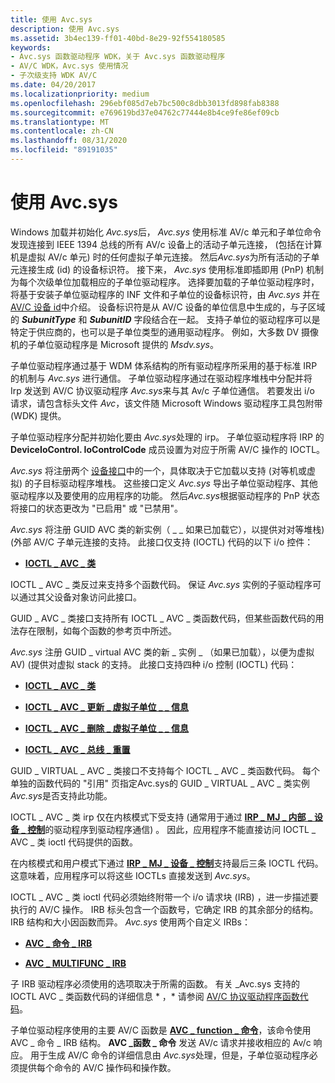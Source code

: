 ```yaml
---
title: 使用 Avc.sys
description: 使用 Avc.sys
ms.assetid: 3b4ec139-ff01-40bd-8e29-92f554180585
keywords:
- Avc.sys 函数驱动程序 WDK，关于 Avc.sys 函数驱动程序
- AV/C WDK，Avc.sys 使用情况
- 子次级支持 WDK AV/C
ms.date: 04/20/2017
ms.localizationpriority: medium
ms.openlocfilehash: 296ebf085d7eb7bc500c8dbb3013fd898fab8388
ms.sourcegitcommit: e769619bd37e04762c77444e8b4ce9fe86ef09cb
ms.translationtype: MT
ms.contentlocale: zh-CN
ms.lasthandoff: 08/31/2020
ms.locfileid: "89191035"
---
```

# <a name="using-avcsys"></a>使用 Avc.sys





Windows 加载并初始化 *Avc.sys*后， *Avc.sys* 使用标准 AV/c 单元和子单位命令发现连接到 IEEE 1394 总线的所有 AV/c 设备上的活动子单元连接， (包括在计算机是虚拟 AV/c 单元) 时的任何虚拟子单元连接。 然后*Avc.sys*为所有活动的子单元连接生成 (id) 的设备标识符。 接下来， *Avc.sys* 使用标准即插即用 (PnP) 机制为每个次级单位加载相应的子单位驱动程序。 选择要加载的子单位驱动程序时，将基于安装子单位驱动程序的 INF 文件和子单位的设备标识符，由 *Avc.sys* 并在 [AV/C 设备 id](av-c-device-identifiers.md)中介绍。 设备标识符是从 AV/C 设备的单位信息中生成的，与子区域的 ***SubunitType*** 和 ***SubunitID*** 字段结合在一起。 支持子单位的驱动程序可以是特定于供应商的，也可以是子单位类型的通用驱动程序。 例如，大多数 DV 摄像机的子单位驱动程序是 Microsoft 提供的 *Msdv.sys*。

子单位驱动程序通过基于 WDM 体系结构的所有驱动程序所采用的基于标准 IRP 的机制与 *Avc.sys* 进行通信。 子单位驱动程序通过在驱动程序堆栈中分配并将 Irp 发送到 AV/C 协议驱动程序 *Avc.sys*来与其 Av/c 子单位通信。 若要发出 i/o 请求，请包含标头文件 *Avc*，该文件随 Microsoft Windows 驱动程序工具包附带 (WDK) 提供。

子单位驱动程序分配并初始化要由 *Avc.sys*处理的 irp。 子单位驱动程序将 IRP 的 **DeviceIoControl. IoControlCode** 成员设置为对应于所需 AV/C 操作的 IOCTL。

*Avc.sys* 将注册两个 [设备接口](/windows-hardware/drivers/ddi/index)中的一个，具体取决于它加载以支持 (对等机或虚拟) 的子目标驱动程序堆栈。 这些接口定义 *Avc.sys* 导出子单位驱动程序、其他驱动程序以及要使用的应用程序的功能。 然后*Avc.sys*根据驱动程序的 PnP 状态将接口的状态更改为 "已启用" 或 "已禁用"。

*Avc.sys* 将注册 GUID AVC 类的新实例（ \_ \_ 如果已加载它），以提供对对等堆栈)  (外部 AV/C 子单元连接的支持。 此接口仅支持 (IOCTL) 代码的以下 i/o 控件：

-   [**IOCTL \_ AVC \_ 类**](/windows-hardware/drivers/ddi/avc/ni-avc-ioctl_avc_class)

IOCTL \_ AVC \_ 类反过来支持多个函数代码。 保证 *Avc.sys* 实例的子驱动程序可以通过其父设备对象访问此接口。

GUID \_ AVC \_ 类接口支持所有 IOCTL \_ AVC \_ 类函数代码，但某些函数代码的用法存在限制，如每个函数的参考页中所述。

*Avc.sys* 注册 GUID \_ virtual AVC 类的新 \_ 实例 \_ （如果已加载），以便为虚拟 AV)  (提供对虚拟 stack 的支持。 此接口支持四种 i/o 控制 (IOCTL) 代码：

-   [**IOCTL \_ AVC \_ 类**](/windows-hardware/drivers/ddi/avc/ni-avc-ioctl_avc_class)

-   [**IOCTL \_ AVC \_ 更新 \_ 虚拟子单位 \_ \_ 信息**](/windows-hardware/drivers/ddi/avc/ni-avc-ioctl_avc_update_virtual_subunit_info)

-   [**IOCTL \_ AVC \_ 删除 \_ 虚拟子单位 \_ \_ 信息**](/windows-hardware/drivers/ddi/avc/ni-avc-ioctl_avc_remove_virtual_subunit_info)

-   [**IOCTL \_ AVC \_ 总线 \_ 重置**](/windows-hardware/drivers/ddi/avc/ni-avc-ioctl_avc_bus_reset)

GUID \_ VIRTUAL \_ AVC \_ 类接口不支持每个 IOCTL \_ AVC \_ 类函数代码。 每个单独的函数代码的 "引用" 页指定Avc.sys的 GUID \_ VIRTUAL \_ AVC \_ 类实例*Avc.sys*是否支持此功能。

IOCTL \_ AVC \_ 类 irp 仅在内核模式下受支持 (通常用于通过 [**IRP \_ MJ \_ 内部 \_ 设备 \_ 控制**](../kernel/irp-mj-internal-device-control.md)的驱动程序到驱动程序通信) 。 因此，应用程序不能直接访问 IOCTL \_ AVC \_ 类 ioctl 代码提供的函数。

在内核模式和用户模式下通过 [**IRP \_ MJ \_ 设备 \_ 控制**](../kernel/irp-mj-device-control.md)支持最后三条 IOCTL 代码。 这意味着，应用程序可以将这些 IOCTLs 直接发送到 *Avc.sys*。

IOCTL \_ AVC \_ 类 ioctl 代码必须始终附带一个 i/o 请求块 (IRB) ，进一步描述要执行的 AV/C 操作。 IRB 标头包含一个函数号，它确定 IRB 的其余部分的结构。 IRB 结构和大小因函数而异。 *Avc.sys* 使用两个自定义 IRBs：

-   [**AVC \_ 命令 \_ IRB**](/windows-hardware/drivers/ddi/avc/ns-avc-_avc_command_irb)

-   [**AVC \_ MULTIFUNC \_ IRB**](/windows-hardware/drivers/ddi/avc/ns-avc-_avc_multifunc_irb)

子 IRB 驱动程序必须使用的选项取决于所需的函数。 有关 \_Avc.sys 支持的 IOCTL AVC \_ 类函数代码的详细信息 * ，* 请参阅 [AV/C 协议驱动程序函数代码](./av-c-protocol-driver-function-codes.md)。

子单位驱动程序使用的主要 AV/C 函数是 [**AVC \_ function \_ 命令**](./avc-function-command.md)，该命令使用 AVC \_ 命令 \_ IRB 结构。 **AVC \_函数 \_ 命令** 发送 AV/c 请求并接收相应的 Av/c 响应。 用于生成 AV/C 命令的详细信息由 *Avc.sys*处理，但是，子单位驱动程序必须提供每个命令的 AV/C 操作码和操作数。

 

